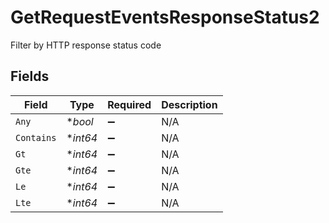 # GetRequestEventsResponseStatus2

Filter by HTTP response status code


## Fields

| Field              | Type               | Required           | Description        |
| ------------------ | ------------------ | ------------------ | ------------------ |
| `Any`              | **bool*            | :heavy_minus_sign: | N/A                |
| `Contains`         | **int64*           | :heavy_minus_sign: | N/A                |
| `Gt`               | **int64*           | :heavy_minus_sign: | N/A                |
| `Gte`              | **int64*           | :heavy_minus_sign: | N/A                |
| `Le`               | **int64*           | :heavy_minus_sign: | N/A                |
| `Lte`              | **int64*           | :heavy_minus_sign: | N/A                |